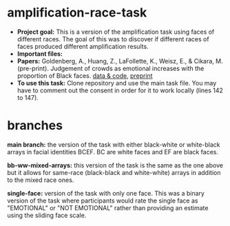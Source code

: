 # amplification-race-task

- **Project goal:** This is a version of the amplification task using faces of different races. The goal of this was to discover if different races of faces produced different amplification results. 
- **Important files:** 
- **Papers:** Goldenberg, A., Huang, Z., LaFollette, K., Weisz, E., & Cikara, M. (pre-print). Judgement of
crowds as emotional increases with the proportion of Black faces. [data & code](https://osf.io/ywbxj/), [preprint](https://psyarxiv.com/ys65p/)
- **To use this task:** Clone repository and use the main task file. You may have to comment out the consent in order for it to work locally (lines 142 to 147).


# branches

**main branch:** the version of the task with either black-white or white-black arrays in facial identities BCEF. BC are white faces and EF are black faces.

**bb-ww-mixed-arrays:** this version of the task is the same as the one above but it allows for same-race (black-black and white-white) arrays in addition to the mixed race ones.

**single-face:** version of the task with only one face. This was a binary version of the task where participants would rate the single face as "EMOTIONAL" or "NOT EMOTIONAL" rather than providing an estimate using the sliding face scale. 
